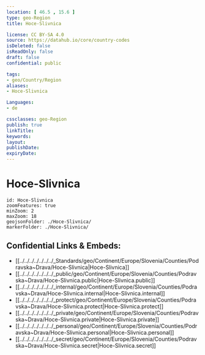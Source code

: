 ```yaml
---
location: [ 46.5 , 15.6 ] 
type: geo-Region
title: Hoce-Slivnica

license: CC BY-SA 4.0
source: https://datahub.io/core/country-codes
isDeleted: false
isReadOnly: false
draft: false
confidential: public

tags:
- geo/Country/Region
aliases:
- Hoce-Slivnica

Languages:
- de

cssclasses: geo-Region
publish: true
linkTitle: 
keywords: 
layout: 
publishDate: 
expiryDate: 
---
```


# Hoce-Slivnica

```leaflet
id: Hoce-Slivnica
zoomFeatures: true 
minZoom: 2 
maxZoom: 18
geojsonFolder: ./Hoce-Slivnica/
markerFolder: ./Hoce-Slivnica/
```


## Confidential Links & Embeds: 
- [[../../../../../../../_Standards/geo/Continent/Europe/Slovenia/Counties/Podravska~Drava/Hoce-Slivnica|Hoce-Slivnica]] 
- [[../../../../../../../_public/geo/Continent/Europe/Slovenia/Counties/Podravska~Drava/Hoce-Slivnica.public|Hoce-Slivnica.public]] 
- [[../../../../../../../_internal/geo/Continent/Europe/Slovenia/Counties/Podravska~Drava/Hoce-Slivnica.internal|Hoce-Slivnica.internal]] 
- [[../../../../../../../_protect/geo/Continent/Europe/Slovenia/Counties/Podravska~Drava/Hoce-Slivnica.protect|Hoce-Slivnica.protect]] 
- [[../../../../../../../_private/geo/Continent/Europe/Slovenia/Counties/Podravska~Drava/Hoce-Slivnica.private|Hoce-Slivnica.private]] 
- [[../../../../../../../_personal/geo/Continent/Europe/Slovenia/Counties/Podravska~Drava/Hoce-Slivnica.personal|Hoce-Slivnica.personal]] 
- [[../../../../../../../_secret/geo/Continent/Europe/Slovenia/Counties/Podravska~Drava/Hoce-Slivnica.secret|Hoce-Slivnica.secret]] 

